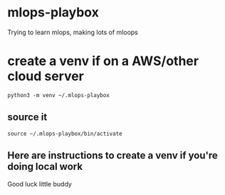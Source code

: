 # mlops-playbox
Trying to learn mlops, making lots of mloops
# create a venv if on a AWS/other cloud server
```python3 -m venv ~/.mlops-playbox```

## source it
```source ~/.mlops-playbox/bin/activate```

## Here are instructions to create a venv if you're doing local work
Good luck little buddy